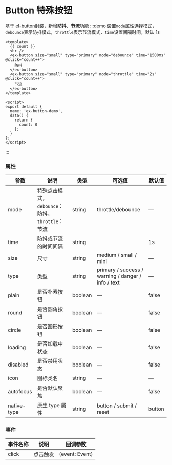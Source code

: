 # Button 特殊按钮

基于 [el-button](https://element.eleme.io/#/zh-CN/component/button)封装，新增**防抖**、**节流**功能
:::demo 设置`mode`属性选择模式，`debounce`表示防抖模式，`throttle`表示节流模式，`time`设置间隔时间，默认 1s

```vue
<template>
  {{ count }}
  <hr />
  <ex-button size="small" type="primary" mode="debounce" time="1500ms" @click="count++">
    防抖
  </ex-button>
  <ex-button size="small" type="primary" mode="throttle" time="2s" @click="count++">
    节流
  </ex-button>
</template>

<script>
export default {
  name: 'ex-button-demo',
  data() {
    return {
      count: 0
    };
  }
};
</script>
```

:::

### 属性

| 参数        | 说明                                             | 类型    | 可选值                                             | 默认值 |
| ----------- | ------------------------------------------------ | ------- | -------------------------------------------------- | ------ |
| mode        | 特殊点击模式，`debounce`：防抖，`throttle`：节流 | string  | throttle/debounce                                  | —      |
| time        | 防抖或节流的时间间隔                             | string  |                                                    | 1s     |
| size        | 尺寸                                             | string  | medium / small / mini                              | —      |
| type        | 类型                                             | string  | primary / success / warning / danger / info / text | —      |
| plain       | 是否朴素按钮                                     | boolean | —                                                  | false  |
| round       | 是否圆角按钮                                     | boolean | —                                                  | false  |
| circle      | 是否圆形按钮                                     | boolean | —                                                  | false  |
| loading     | 是否加载中状态                                   | boolean | —                                                  | false  |
| disabled    | 是否禁用状态                                     | boolean | —                                                  | false  |
| icon        | 图标类名                                         | string  | —                                                  | —      |
| autofocus   | 是否默认聚焦                                     | boolean | —                                                  | false  |
| native-type | 原生 type 属性                                   | string  | button / submit / reset                            | button |

### 事件

| 事件名称 | 说明     | 回调参数       |
| -------- | -------- | -------------- |
| click    | 点击触发 | (event: Event) |
